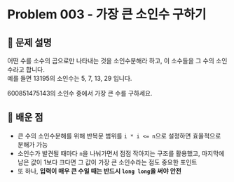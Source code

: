 # Problem 003 - 가장 큰 소인수 구하기

## 📝 문제 설명
어떤 수를 소수의 곱으로만 나타내는 것을 소인수분해라 하고, 이 소수들을 그 수의 소인수라고 합니다.  
예를 들면 13195의 소인수는 5, 7, 13, 29 입니다.  
  
600851475143의 소인수 중에서 가장 큰 수를 구하세요.  

## 🧠 배운 점
- 큰 수의 소인수분해를 위해 반복문 범위를 `i * i <= n`으로 설정하면 효율적으로 분해가 가능
- 소인수가 발견될 때마다 `n`을 나눠가면서 점점 작아지는 구조를 활용했고, 마지막에 남은 값이 1보다 크다면 그 값이 가장 큰 소인수라는 점도 중요한 포인트
- 또 하나, **입력이 매우 큰 수일 때는 반드시 `long long`을 써야 안전**
